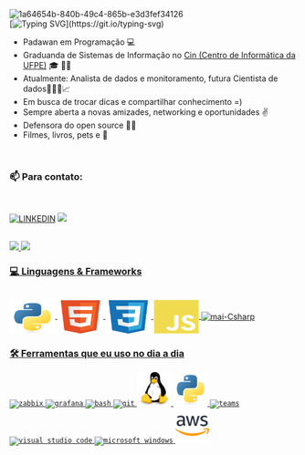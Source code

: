 
<img src="https://i.ibb.co/wCcB5mM/1a64654b-840b-49c4-865b-e3d3fef34126.jpg" alt="1a64654b-840b-49c4-865b-e3d3fef34126" border="0" width="400"> <br>
[![Typing SVG](https://readme-typing-svg.herokuapp.com?font=Fira+Code&pause=1000&color=C00F98&width=600&lines=Ol%C3%A1+%F0%9F%91%8B+sou+a+Maiara+Lira+%F0%9F%91%A9%F0%9F%8F%BB%E2%80%8D%F0%9F%92%BB%F0%9F%93%9A;Sou+acad%C3%AAmica+de+Sistemas+de+Informa%C3%A7%C3%A3o;Sejam+muito+bem-vindos(as)+!!!)](https://git.io/typing-svg)

<p align="center"> 
  
- Padawan em Programação 💻
- Graduanda de Sistemas de Informação no [Cin (Centro de Informática da UFPE)](https://portal.cin.ufpe.br/)  :mortar_board: 👩‍🎓
- Atualmente: Analista de dados e monitoramento, futura Cientista de dados👩🏻‍💻📈
- Em busca de trocar dicas e compartilhar conhecimento =)
- Sempre aberta a novas amizades, networking e oportunidades :v:
 - Defensora do open source 👊🤖
- Filmes, livros, pets e  :sauropod:
</p>
<br>

### 📫 Para contato: 
<br>

[![LINKEDIN](https://img.shields.io/badge/LinkedIn-0077B5?style=for-the-badge&logo=linkedin&logoColor=white)](https://www.linkedin.com/in/maiaraslira/)
<a href = "mailto:contatomaiaraslira@gmail.com"><img src="https://img.shields.io/badge/Gmail-D14836?style=for-the-badge&logo=gmail&logoColor=white" target="_blank"></a>

<br>

<div>
  <a href="https://github.com/MaiLira">
  <img height="150px" src="https://github-readme-stats.vercel.app/api?username=Mailira&show_icons=true&theme=onedark&include_all_commits=true&count_private=true"/>
  <img height="150px" src="https://github-readme-stats.vercel.app/api/top-langs/?username=Mailira&layout=compact&langs_count=7&theme=onedark"/>
</div>


<h3>💻 Linguagens & Frameworks</h3>

<div style="display: inline_block"><br>
  <img align="center" alt="mai-Python" height="60" width="80" src="https://raw.githubusercontent.com/devicons/devicon/master/icons/python/python-original.svg">
  <img align="center" alt="mai-HTML" height="60" width="80" src="https://raw.githubusercontent.com/devicons/devicon/master/icons/html5/html5-original.svg">
  <img align="center" alt="mai-CSS" height="60" width="80" src="https://raw.githubusercontent.com/devicons/devicon/master/icons/css3/css3-original.svg">
<img align="center" alt="mai-Js" height="60" width="80" src="https://raw.githubusercontent.com/devicons/devicon/master/icons/javascript/javascript-plain.svg">
  <img align="center" alt="mai-Csharp" height="60" width="80" src="https://cdn.jsdelivr.net/gh/devicons/devicon/icons/java/java-original.svg">
</div>

  <h3>🛠️ Ferramentas que eu uso no dia a dia</h3>


<p align="left">
<code><img title="Zabbix" alt="zabbix" width="60px" src="https://gitlab.com/uploads/-/system/project/avatar/16219887/zabbix-150x150-1.png" /></code>
<code><img title="Grafana" alt="grafana" width="60px" src="https://cdn.jsdelivr.net/gh/devicons/devicon/icons/grafana/grafana-original-wordmark.svg" /></code>
<code><img title="bash" alt="bash" width="60px" src="https://www.vectorlogo.zone/logos/gnu_bash/gnu_bash-icon.svg"/></code>
<code><img title="Git" alt="git" width="60px" src="https://cdn.jsdelivr.net/gh/devicons/devicon/icons/git/git-plain.svg" /></code>
<code><img title="Linux" alt="linux" width="60px" src="https://raw.githubusercontent.com/devicons/devicon/master/icons/linux/linux-original.svg" /></code>
<code><img title="Python" alt="python" width="60px" src="https://raw.githubusercontent.com/devicons/devicon/master/icons/python/python-original.svg" /></code>
<code><img title="Teams" alt="teams" width="60px" src="https://docs.microsoft.com/media/logos/logo_MSTeams.svg" /></code>
<code><img title="VS Code" alt="visual studio code" width="60px" src="https://cdn.jsdelivr.net/gh/devicons/devicon/icons/vscode/vscode-original.svg" /></code>
<code><img title="MS Windows" alt="microsoft windows" width="60px" src="https://cdn.jsdelivr.net/gh/devicons/devicon/icons/windows8/windows8-original.svg" /></code>
<code><img title="AWS" alt="amazon" width="60px" src="https://raw.githubusercontent.com/devicons/devicon/master/icons/amazonwebservices/amazonwebservices-original-wordmark.svg" /></code>

</p> 


  
